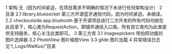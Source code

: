 1 架构
无（因为时间紧迫，在项目需求不明确的情况下未进行任何架构设计）
2 目录
2.1 library.bluesocket 第三方开源蓝牙通信代码，因为时间紧迫，未细读。
2.2 checkoutside.app.bluetooth 基于开源项目进行二次开发的所有代码均放在此目录下，核心类为RequestAction，即插件通信入口类。所有其它类均为此类提供支持服务，核心关注此类即可。
3 第三方库
3.1 imagespickers 带拍照功能的图片选择器
3.2 PhotoView 图片缩放View
3.3 glide 图片加载
4 异常错误日志
见“/_Logs/WaiKuo/”目录